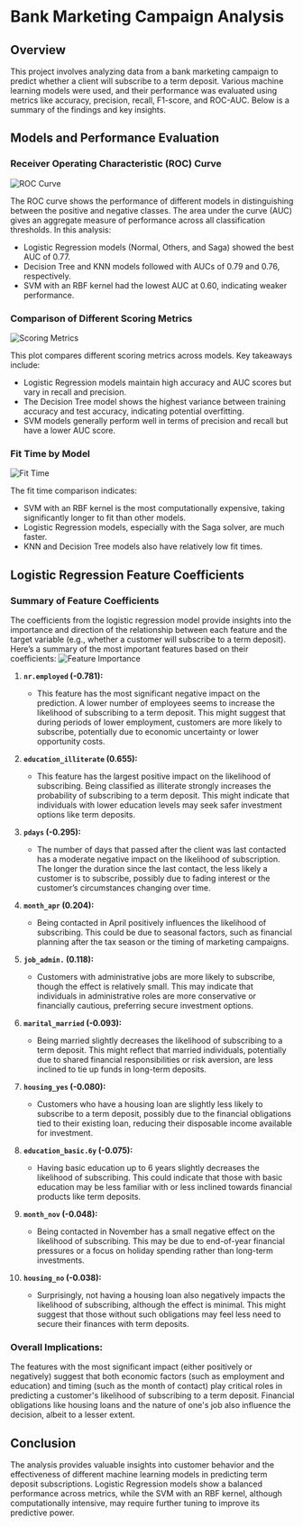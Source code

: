 # Bank Marketing Campaign Analysis

## Overview

This project involves analyzing data from a bank marketing campaign to predict whether a client will subscribe to a term deposit. Various machine learning models were used, and their performance was evaluated using metrics like accuracy, precision, recall, F1-score, and ROC-AUC. Below is a summary of the findings and key insights.

## Models and Performance Evaluation

### Receiver Operating Characteristic (ROC) Curve

![ROC Curve](images/ROC_curve.png)

The ROC curve shows the performance of different models in distinguishing between the positive and negative classes. The area under the curve (AUC) gives an aggregate measure of performance across all classification thresholds. In this analysis:
- Logistic Regression models (Normal, Others, and Saga) showed the best AUC of 0.77.
- Decision Tree and KNN models followed with AUCs of 0.79 and 0.76, respectively.
- SVM with an RBF kernel had the lowest AUC at 0.60, indicating weaker performance.

### Comparison of Different Scoring Metrics

![Scoring Metrics](images/Scoring_Metrics_Comparison.png)

This plot compares different scoring metrics across models. Key takeaways include:
- Logistic Regression models maintain high accuracy and AUC scores but vary in recall and precision.
- The Decision Tree model shows the highest variance between training accuracy and test accuracy, indicating potential overfitting.
- SVM models generally perform well in terms of precision and recall but have a lower AUC score.

### Fit Time by Model

![Fit Time](images/Fit_Time_by_Model.png)

The fit time comparison indicates:
- SVM with an RBF kernel is the most computationally expensive, taking significantly longer to fit than other models.
- Logistic Regression models, especially with the Saga solver, are much faster.
- KNN and Decision Tree models also have relatively low fit times.

## Logistic Regression Feature Coefficients

### Summary of Feature Coefficients

The coefficients from the logistic regression model provide insights into the importance and direction of the relationship between each feature and the target variable (e.g., whether a customer will subscribe to a term deposit). Here’s a summary of the most important features based on their coefficients:
![Feature Importance](images/Logestic_Regression_Feature_importance.png)

1. **`nr.employed` (-0.781):** 
   - This feature has the most significant negative impact on the prediction. A lower number of employees seems to increase the likelihood of subscribing to a term deposit. This might suggest that during periods of lower employment, customers are more likely to subscribe, potentially due to economic uncertainty or lower opportunity costs.

2. **`education_illiterate` (0.655):**
   - This feature has the largest positive impact on the likelihood of subscribing. Being classified as illiterate strongly increases the probability of subscribing to a term deposit. This might indicate that individuals with lower education levels may seek safer investment options like term deposits.

3. **`pdays` (-0.295):**
   - The number of days that passed after the client was last contacted has a moderate negative impact on the likelihood of subscription. The longer the duration since the last contact, the less likely a customer is to subscribe, possibly due to fading interest or the customer’s circumstances changing over time.

4. **`month_apr` (0.204):**
   - Being contacted in April positively influences the likelihood of subscribing. This could be due to seasonal factors, such as financial planning after the tax season or the timing of marketing campaigns.

5. **`job_admin.` (0.118):**
   - Customers with administrative jobs are more likely to subscribe, though the effect is relatively small. This may indicate that individuals in administrative roles are more conservative or financially cautious, preferring secure investment options.

6. **`marital_married` (-0.093):**
   - Being married slightly decreases the likelihood of subscribing to a term deposit. This might reflect that married individuals, potentially due to shared financial responsibilities or risk aversion, are less inclined to tie up funds in long-term deposits.

7. **`housing_yes` (-0.080):**
   - Customers who have a housing loan are slightly less likely to subscribe to a term deposit, possibly due to the financial obligations tied to their existing loan, reducing their disposable income available for investment.

8. **`education_basic.6y` (-0.075):**
   - Having basic education up to 6 years slightly decreases the likelihood of subscribing. This could indicate that those with basic education may be less familiar with or less inclined towards financial products like term deposits.

9. **`month_nov` (-0.048):**
   - Being contacted in November has a small negative effect on the likelihood of subscribing. This may be due to end-of-year financial pressures or a focus on holiday spending rather than long-term investments.

10. **`housing_no` (-0.038):**
    - Surprisingly, not having a housing loan also negatively impacts the likelihood of subscribing, although the effect is minimal. This might suggest that those without such obligations may feel less need to secure their finances with term deposits.

### Overall Implications:
The features with the most significant impact (either positively or negatively) suggest that both economic factors (such as employment and education) and timing (such as the month of contact) play critical roles in predicting a customer's likelihood of subscribing to a term deposit. Financial obligations like housing loans and the nature of one's job also influence the decision, albeit to a lesser extent.

## Conclusion

The analysis provides valuable insights into customer behavior and the effectiveness of different machine learning models in predicting term deposit subscriptions. Logistic Regression models show a balanced performance across metrics, while the SVM with an RBF kernel, although computationally intensive, may require further tuning to improve its predictive power.
